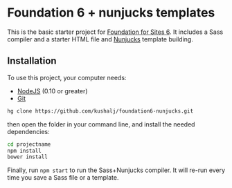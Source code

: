 # Foundation 6 + nunjucks templates

This is the basic starter project for [Foundation for Sites 6](http://foundation.zurb.com/sites). It includes a Sass compiler and a starter HTML file and [Nunjucks](https://mozilla.github.io/nunjucks/) template building.

## Installation

To use this project, your computer needs:

- [NodeJS](https://nodejs.org/en/) (0.10 or greater)
- [Git](https://git-scm.com/)


```bash
hg clone https://github.com/kushalj/foundation6-nunjucks.git
``` 

then open the folder in your command line, and install the needed dependencies:

```bash
cd projectname
npm install
bower install
```

Finally, run `npm start` to run the Sass+Nunjucks compiler. It will re-run every time you save a Sass file or a template.
